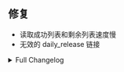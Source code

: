 ## 修复

* 读取成功列表和剩余列表速度慢
* 无效的 daily_release 链接

<details>
<summary>Full Changelog</summary>

7382940 fix: 提高成功列表和剩余列表的读取效率, 避免访问文件系统 (fix #662)
89f9e9f chore: 使用 issue 选择模板链接
bbb4057 chore: update issue templates
25a47d6 chore: update issue templates
eb5bbd4 chore: update issue template
e943894 chore: 使用 issue 模板链接
959b8c7 chore: 移除 daily_release 链接
f22d99a Ready for version 220250902
bbcc987 fix: 未向 tag 中添加演员 (fix #661)
dda0432 refactor: 精简参数; 优化 nfo 输出逻辑
5e731ee dev: 添加 bump 和 changelog 脚本
4ecb46a fix: writelines does not add newlines (fix #660)
cff48e2 Ready for version 220250901
c7f7e80 fix: 在 Windows 上以管理员权限运行时启动 Chrome 失败 (fix #640)
9df00a3 update lock file
17b211b fix: 提高最低 Python 版本至 3.13.4 以支持 os.path.ALLOW_MISSING (fix #654)
46ef20a fix: 无法判断失败情况 (#656)
42f8076 chore: 替换废弃的 thread getName 为 name 属性
a6e0392 fix: 检查 remain/success.txt 中路径有效性 (fix #654)
f3e5561 fix: 使用 None 代替 Path() 作为空值 (fix #648)
bc1e092 chore: 调整部分默认设置
1cfdc63 fix: 切换配置文件目录 (#648)
77a6ba9 Ready for version 220250832
61bed85 fix: 初始化部分加锁
80028f6 fix: cli tool
39458c1 fix: dmm digital parser
f325daa Ready for version 220250831
40ed706 fix: emby url end slash
b0123d8 fix: 无法补全头像
203732c Ready for version 220250830
44f2088 fix: 使用 removesuffix 替换 re.sub
d3d8dc9 fix: 正确填充 year 字段
8a994a4 fix: 移除下载图片时的冗余检查
a480ec5 fix: 发生异常时正确关闭浏览器页面; 改进异常处理
2b7659b update changelog; fix 拒绝未知的 delete Path('.') 调用
a7c9793 Ready for version 220250829
f69f94b fix: 图片裁剪导致崩溃
18ed067 fix: 使用枚举配置项
55ddff3 fix: 配置无法另存为
7a0a2b5 fix: 移除无用的网络配置项; 优化配置出错时的处理 (fix #634)
90180b1 fix: patchright 依赖项未打包
0d1f25f fix: config API 改为使用 JSON 格式
f968082 fix: 另存为功能改为 JSON 格式
2cf3afa fix: 删除不存在文件时忽略异常; 提前过滤忽略目录; 使 os.walk 非阻塞
3291476 fix: 正确跳过忽略的目录
9238ff1 fix: 全角分隔符识别
ae60318 Ready for version 220250826
4bec690 chore: 调整项目结构; 修复 bug (#631)
c7863ae refactor!: 使用 pathlib 处理路径
287adb1 fix: website_youma 转换; 保存配置后重新加载
e645f9d chore: fix test
9838a89 feat!: add browser & migrate to pydantic config (#622)
252d392 fix: mono multi line outline (fix #599)
243d6ae Ready for 2.0-beta-8
b566511 fix: 缺少某些 | 分隔字段
e012654 chore: 用字段名区分 | 分隔的字符串列表
4e81aad feat!: 使用 pydantic model 和 json 格式配置文件 (#587)
0db76b2 chore: 允许 crawl 调用多个 site
7fe78de update .gitignore
a7fc17f fix: get_filesize may raise exception (#593) (fix #571)
64d5dbf fix: 仅保留必要字段以避免 Pydantic 验证失败
1d7650f fix: v1 crawler return list or str (fix #585)
a88df37 Ready for 2.0-beta-7
1b309b7 fix: 未能正确处理 v1 crawler 返回结果 (fix #581)
a7a3e35 fix: all_actors 不全时未能使用 actors 补全; 统一二者的后处理 (fix #583 #582)
ac5419f feat: 尝试生成 aws image url (fix #584)
dc2e123 Ready for 2.0-beta-6
8844975 fix: aws image; 优化 crawl 日志输出
a0e8f43 feat!: 新的 crawler 框架; 重新实现 dmm/javdb (#574)
104e5f7 fix: 无 all_actor 字段时应从 actor 获取 (fix #565)
bedc22f Ready for 2.0-beta-5
cd52f02 合并 digital 和 video 类别
f8b779e fix: 降低 dmm ditigal 优先级 (#549)
2828565 feat: crawl cli
444eefd feat: config get_website_base_url
0b1ccef CI: add v1 release workflow to master
aa45e97 add dmm video parser
c5d98d4 fix: 未能正确 reduce all_actor 字段 (fix #554)
1baa6b7 new cralwer & parser
2931b52 chore: update CONTRIBUTING.md
357a637 fix: is_server 不起作用
2eb530b chore: 避免不必要的环境变量检查
c39ac4c chore: 允许使用 pip install -e . 安装
bd5b67e chore: 避免 config/models.py 对 manager.py 的依赖
63cf39b chore: add vscode settings for projects and workspace
2ff35dc feat: server & webui 基础实现 (#540)
4ce9def remove ui
2c6795c fix: 分集的 codec tag 重复 (fix #552)
81b36c3 fix: mosaic 初始值错误 (fix #550)
5fe4a1d fix: 多版本错误复用了 file_info (close #545)
a3fadf6 fix: fc2hub image URL (close #546)
2c43404 fix: 移除异步文件操作中的重试
3ee749e Ready for 2.0-beta-4
44f8bbc fix: 不移动文件时文件名称错误
0cdf98e fix: 文件操作多余的重试
fa52e71 fix: 读取模式 has_nfo_update 选项行为不正确 (close #539)
55a4f5c CI: run on review_requested, ready_for_review
7838c62 fix: str 名称冲突; llm_max_req_sec 可能为0 (close #538)
3c02ca6 CI: fix macos-latest not having x86 version
cff1cb4 CI: 使用 macos-latest x86_64 代替 macos-13 以解决 hdiutil: create failed - Resource busy
c739ad4 CI: debug 模式不清理构建过程中的临时文件
04c975f fix: missing socksio (fix #537)
65d726c dep: remove langid and opencv
3ae3294 CI: use run_command for subprocess calls
23a974a CI: fix not all arguments converted
7bb30ac CI: optmize build log
93decdd CI: fix windows color output; subprocess exception
67972b7 CI: fix windows encode error
a8db095 update uv.lock; remove useless files
745f799 CI: use build.py in CI
e791ea0 CI: 完善 build.py; 在 Windows 上验证
aca7ab8 CI: use python to build
ef912dc feat: add pyav for video metadata
cd688fd Ready for 2.0-beta-2
ab05ac3 fix: 未能正确从所有来源聚合某些字段
d15bd8b fix: CrawlersResult 未正确设置 number 字段
d0b7f19 doc: add uv sync and pre-commit install to CONTRIBUTING.md
d3ade91 CI: add lint workflow
077ac5a chore!: add ruff lint rules and fix lint errors
9b60a55 fix: not await _get_gfriends_actor_data (fix #524)
7b1df6e chore: add some type hints
fe3990c refactor: 区分 qt 和其它部分的 signal 调用
3d39257 chore
0c0ab31 update python to 3.13 in pyproject.toml; use uv for ci (#519)
a1a28cc refactor: move Flags.translate_by_list to config
ce39a16 chore: fix type errors
2f790c4 chore: rename extrafanart download function
b24ecf0 fix: fc2 extrafanart URL (fix #517)
ff175b5 chore: import
9c1b5cf fix: fc2 cover url (close #517)
cf1a837 fix: refactor break mac build script
d59ab45 fix: 主界面右侧标题多余的横线
2c10148 refactor: rename types and fix type check
8f7c553 remove typeddict definitions
28c4f83 refactor!: 消除所有 typeddict 并使用 dataclass 替代
2c0fe47 refactor: crawler 现在返回 dataclass
78de538 refactor: 移除 nfo_data country/website 字段; 为 crawler 结果创建 dataclass
5055df5 使用 CrawlTask dataclass 作为 crawler 输入
daf3cdd update README and add CONTRIBUTING.md
6bcd986 refactor!: 重组项目结构；初步消除 json data；添加 project.toml (#513)
72b2219 fix: missing return in_get_folder_path
1b2886f CI: fix github var
84b85e2 fix: cut_window (close #500)
3e829a3 CI: use input tag for release action
d62c32d CI: stop daily release
7593ea8 feat!: async & LLM translate (#463)

</details>
